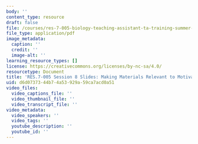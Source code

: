 ```yaml
---
body: ''
content_type: resource
draft: false
file: /courses/res-7-005-biology-teaching-assistant-ta-training-summer-2020/session-8_-making-material-relevant-to-motivate-students_edited_processed.pdf
file_type: application/pdf
image_metadata:
  caption: ''
  credit: ''
  image-alt: ''
learning_resource_types: []
license: https://creativecommons.org/licenses/by-nc-sa/4.0/
resourcetype: Document
title: 'RES.7-005 Session 8 Slides: Making Materials Relevant to Motivate Students'
uid: d6d07373-44b7-4a53-929a-59ca7acd0a51
video_files:
  video_captions_file: ''
  video_thumbnail_file: ''
  video_transcript_file: ''
video_metadata:
  video_speakers: ''
  video_tags: ''
  youtube_description: ''
  youtube_id: ''
---
```

